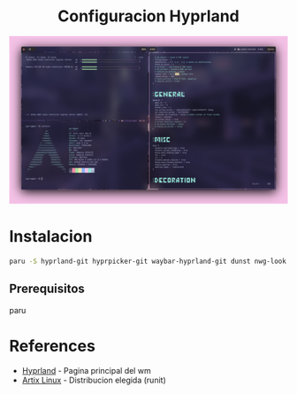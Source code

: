 <div align="center">
    <h1><strong>Configuracion Hyprland</strong></h1>
    <img title="p1" alt="Alt text" src="1687634030.screensht.png">
</div>

# Instalacion
```sh
paru -S hyprland-git hyprpicker-git waybar-hyprland-git dunst nwg-look wf-recored wlogout wlsunset
```

## Prerequisitos
paru

# References
- [Hyprland](https://hyprland.org/) - Pagina principal del wm
- [Artix Linux](https://artixlinux.org/) - Distribucion elegida (runit)
